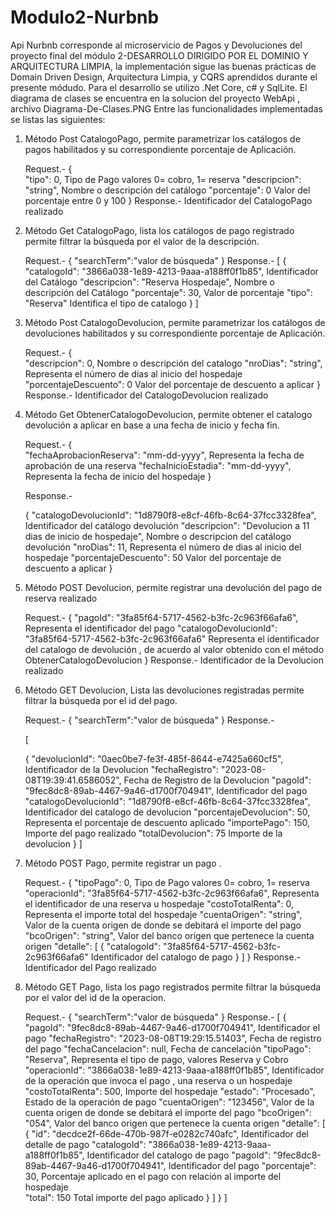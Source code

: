 # Modulo2-Nurbnb

Api Nurbnb corresponde al microservicio de Pagos y Devoluciones del proyecto final del módulo 2-DESARROLLO DIRIGIDO POR EL DOMINIO Y ARQUITECTURA LIMPIA, la implementación  sigue  las buenas prácticas de  Domain Driven Design, Arquitectura Limpia, y CQRS aprendidos durante el presente módudo. Para el desarrollo se utilizo .Net Core, c# y SqlLite.
El diagrama de clases se encuentra en la solucion del proyecto WebApi , archivo Diagrama-De-Clases.PNG
Entre las funcionalidades implementadas se listas las siguientes:
1. Método Post CatalogoPago, permite parametrizar los catálogos de pagos habilitados y su correspondiente porcentaje de Aplicación.

   Request.-
    {              
       "tipo": 0,                        Tipo de Pago valores 0= cobro, 1= reserva
       "descripcion": "string",          Nombre o descripción del catálogo
       "porcentaje": 0                   Valor del porcentaje entre 0 y 100
    }
	Response.-
		Identificador del CatalogoPago realizado
		
2. Método Get CatalogoPago, lista los catálogos de pago registrado permite filtrar la búsqueda por el  valor de la descripción.

    Request.-
   {
      "searchTerm":"valor de búsqueda"
   }
   Response.-
   [
     {
		"catalogoId": "3866a038-1e89-4213-9aaa-a188ff0f1b85",		Identificador del Catálogo
		"descripcion": "Reserva Hospedaje",							Nombre o descripción del Catálogo
		"porcentaje": 30,											Valor de porcentaje
		"tipo": "Reserva"											Identifica el tipo de catalogo
     }
   ]
   
3. Método Post CatalogoDevolucion, permite parametrizar los catálogos de devoluciones habilitados y su correspondiente porcentaje de Aplicación.

   Request.-
    {              
       "descripcion": 0,				Nombre o descripción del catalogo
       "nroDias": "string",          	Representa el número de dias al inicio del hospedaje
       "porcentajeDescuento": 0         Valor del porcentaje de descuento a aplicar
    }
	Response.-
		Identificador del CatalogoDevolucion realizado
		
4. Método Get ObtenerCatalogoDevolucion, permite obtener el catalogo devolución a aplicar en base a una fecha de inicio y fecha fin.

   Request.-
    {              
       "fechaAprobacionReserva": "mm-dd-yyyy",		    Representa la fecha de aprobación de una reserva
       "fechaInicioEstadia": "mm-dd-yyyy",          	Representa la fecha de inicio del hospedaje
    }
		
	Response.-

	{
	"catalogoDevolucionId": "1d8790f8-e8cf-46fb-8c64-37fcc3328fea",		Identificador del catálogo devolución 
	"descripcion": "Devolucion a 11 dias de inicio de hospedaje",		Nombre o descripcion del catálogo devolución
	"nroDias": 11,														Representa el número de dias al inicio del hospedaje
	"porcentajeDescuento": 50											Valor del porcentaje de descuento a aplicar
	} 

5. Método POST Devolucion, permite registrar una devolución del pago de reserva realizado

   Request.-
   {
       "pagoId": "3fa85f64-5717-4562-b3fc-2c963f66afa6",				Representa el identificador del pago
       "catalogoDevolucionId": "3fa85f64-5717-4562-b3fc-2c963f66afa6"   Representa el identificador del catalogo de devolución , de acuerdo al valor obtenido con el método ObtenerCatalogoDevolucion
    }
	Response.-
		Identificador de la Devolucion realizado
		
6. Método GET Devolucion, Lista las devoluciones registradas permite filtrar la búsqueda por el id del pago.

    Request.-
   {
      "searchTerm":"valor de búsqueda"
   }
   Response.-
   
   [
  
	  {
		"devolucionId": "0aec0be7-fe3f-485f-8644-e7425a660cf5",				Identificador de la Devolucion
		"fechaRegistro": "2023-08-08T19:39:41.6586052",						Fecha de Registro de la Devolucion
		"pagoId": "9fec8dc8-89ab-4467-9a46-d1700f704941",					Identificador del pago
		"catalogoDevolucionId": "1d8790f8-e8cf-46fb-8c64-37fcc3328fea",     Identificador del catalogo de devolucion
		"porcentajeDevolucion": 50,											Representa el porcentaje de descuento aplicado
		"importePago": 150,													Importe del pago realizado
		"totalDevolucion": 75												Importe de la devolucion
	  }
    ]

7. Método POST Pago,  permite registrar un pago .

   Request.-
   {
		"tipoPago": 0,												Tipo de Pago valores 0= cobro, 1= reserva
		"operacionId": "3fa85f64-5717-4562-b3fc-2c963f66afa6",  	Representa el identificador de una reserva u hospedaje
		"costoTotalRenta": 0,										Representa el importe total del hospedaje
		"cuentaOrigen": "string",									Valor de la cuenta origen de donde se debitará el importe del pago
		"bcoOrigen": "string",										Valor del banco origen que pertenece la cuenta origen
		"detalle": [
		{
		  "catalogoId": "3fa85f64-5717-4562-b3fc-2c963f66afa6"		Identificador del catalogo de pago 
		}
		]
	}
	Response.-
		Identificador del Pago realizado
		
8. Método GET Pago, lista los  pago registrados permite filtrar la búsqueda por el  valor del id de la operacion.

   Request.-
   {
      "searchTerm":"valor de búsqueda"
   }
   Response.-
   [
  {
    "pagoId": "9fec8dc8-89ab-4467-9a46-d1700f704941",				Identificador el pago
    "fechaRegistro": "2023-08-08T19:29:15.51403",					Fecha de registro del pago
    "fechaCancelacion": null,										Fecha de cancelación
    "tipoPago": "Reserva",										    Representa el tipo de pago, valores Reserva y Cobro
    "operacionId": "3866a038-1e89-4213-9aaa-a188ff0f1b85",			Identificador de la operación que invoca el pago , una reserva o un hospedaje
    "costoTotalRenta": 500,											Importe del hospedaje
    "estado": "Procesado",											Estado de la operación de pago
    "cuentaOrigen": "123456",										Valor de la cuenta origen de donde se debitará el importe del pago
    "bcoOrigen": "054",												Valor del banco origen que pertenece la cuenta origen
    "detalle": [
      {
        "id": "decdce2f-66de-470b-987f-e0282c740afc",				Identificador del detalle de pago
        "catalogoId": "3866a038-1e89-4213-9aaa-a188ff0f1b85",		Identificador del catalogo de pago
        "pagoId": "9fec8dc8-89ab-4467-9a46-d1700f704941",			Identificador del pago
        "porcentaje": 30,											Porcentaje aplicado en el pago con relación al importe del hospedaje				
        "total": 150												Total importe del pago aplicado
      }
    ]
  }
]
   
